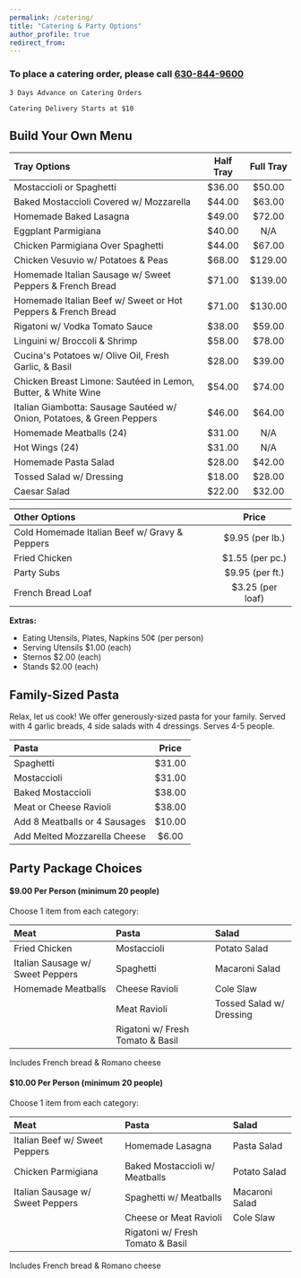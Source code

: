 ```yaml
---
permalink: /catering/
title: "Catering & Party Options"
author_profile: true
redirect_from: 
---
```



### To place a catering order, please call [630-844-9600](tel:16308449600)

`3 Days Advance on Catering Orders`

`Catering Delivery Starts at $10`

## Build Your Own Menu

| Tray Options | Half Tray | Full Tray |
|:------------------------------------------------------------------------|:------:|:-------:|
| Mostaccioli or Spaghetti                                                | $36.00 | $50.00  |
| Baked Mostaccioli Covered w/ Mozzarella                                 | $44.00 | $63.00  |
| Homemade Baked Lasagna                                                  | $49.00 | $72.00  |
| Eggplant Parmigiana                                                     | $40.00 | N/A     |
| Chicken Parmigiana Over Spaghetti                                       | $44.00 | $67.00  |
| Chicken Vesuvio w/ Potatoes & Peas                                      | $68.00 | $129.00 |
| Homemade Italian Sausage w/ Sweet Peppers & French Bread                | $71.00 | $139.00 |
| Homemade Italian Beef w/ Sweet or Hot Peppers & French Bread            | $71.00 | $130.00 |
| Rigatoni w/ Vodka Tomato Sauce                                          | $38.00 | $59.00  |
| Linguini w/ Broccoli & Shrimp                                           | $58.00 | $78.00  |
| Cucina's Potatoes w/ Olive Oil, Fresh Garlic, & Basil                   | $28.00 | $39.00  |
| Chicken Breast Limone: Sautéed in Lemon, Butter, & White Wine           | $54.00 | $74.00  |
| Italian Giambotta: Sausage Sautéed w/ Onion, Potatoes, & Green Peppers  | $46.00 | $64.00  |
| Homemade Meatballs (24)                                                 | $31.00 | N/A     |
| Hot Wings (24)                                                          | $31.00 | N/A     |
| Homemade Pasta Salad                                                    | $28.00 | $42.00  |
| Tossed Salad w/ Dressing                                                | $18.00 | $28.00  |
| Caesar Salad                                                            | $22.00 | $32.00  |


| Other Options | Price |
|:------------------------------------------------|:-----------------:|
| Cold Homemade Italian Beef w/ Gravy & Peppers   | $9.95 (per lb.)   |
| Fried Chicken                                   | $1.55 (per pc.)   |
| Party Subs                                      | $9.95 (per ft.)   |
| French Bread Loaf                               | $3.25 (per loaf)  | 


**Extras:**
* Eating Utensils, Plates, Napkins 50¢ (per person)
* Serving Utensils $1.00 (each)
* Sternos $2.00 (each)
* Stands $2.00 (each)




## Family-Sized Pasta

Relax, let us cook! We offer generously-sized pasta for your family.
Served with 4 garlic breads, 4 side salads with 4 dressings. Serves 4-5 people.


| Pasta | Price |
|:--------------------------------|:------:|
| Spaghetti                       | $31.00 |
| Mostaccioli                     | $31.00 |
| Baked Mostaccioli               | $38.00 |
| Meat or Cheese Ravioli          | $38.00 |
| Add 8 Meatballs or 4 Sausages   | $10.00 |
| Add Melted Mozzarella Cheese    | $6.00  |



## Party Package Choices

#### $9.00 Per Person (minimum 20 people)

Choose 1 item from each category:

| Meat | Pasta | Salad |
|:----------------------------------|:----------------------------------|:--------------------------|
| Fried Chicken                     | Mostaccioli                       | Potato Salad              |
| Italian Sausage w/ Sweet Peppers  | Spaghetti                         | Macaroni Salad            |
| Homemade Meatballs                | Cheese Ravioli                    | Cole Slaw                 |
|                                   | Meat Ravioli                      | Tossed Salad w/ Dressing  |
|                                   | Rigatoni w/ Fresh Tomato & Basil  |                           |

Includes French bread & Romano cheese



#### $10.00 Per Person (minimum 20 people)

Choose 1 item from each category:

| Meat | Pasta | Salad |
|:----------------------------------|:----------------------------------|:--------------------------|
| Italian Beef w/ Sweet Peppers     | Homemade Lasagna                  | Pasta Salad               |
| Chicken Parmigiana                | Baked Mostaccioli w/ Meatballs    | Potato Salad              |
| Italian Sausage w/ Sweet Peppers  | Spaghetti w/ Meatballs            | Macaroni Salad            |
|                                   | Cheese or Meat Ravioli            | Cole Slaw                 |
|                                   | Rigatoni w/ Fresh Tomato & Basil  |                           |

Includes French bread & Romano cheese

